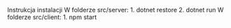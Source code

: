 Instrukcja instalacji
W folderze src/server:
    1. dotnet restore
    2. dotnet run
W folderze src/client:
    1. npm start